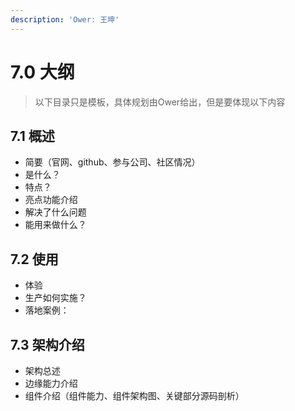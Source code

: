 ```yaml
---
description: 'Ower: 王坤'
---
```


# 7.0 大纲

> 以下目录只是模板，具体规划由Ower给出，但是要体现以下内容

## 7.1 概述

* 简要（官网、github、参与公司、社区情况）
* 是什么？
* 特点？
* 亮点功能介绍
* 解决了什么问题
* 能用来做什么？

## 7.2 使用

* 体验
* 生产如何实施？
* 落地案例：

## 7.3 架构介绍

* 架构总述
* 边缘能力介绍
* 组件介绍（组件能力、组件架构图、关键部分源码剖析）

